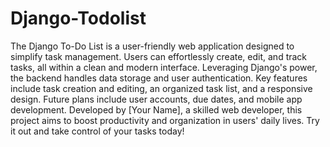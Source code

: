 # Django-Todolist

The Django To-Do List is a user-friendly web application designed to simplify task management. Users can effortlessly create, edit, and track tasks, all within a clean and modern interface. Leveraging Django's power, the backend handles data storage and user authentication. Key features include task creation and editing, an organized task list, and a responsive design. Future plans include user accounts, due dates, and mobile app development. Developed by [Your Name], a skilled web developer, this project aims to boost productivity and organization in users' daily lives. Try it out and take control of your tasks today!
